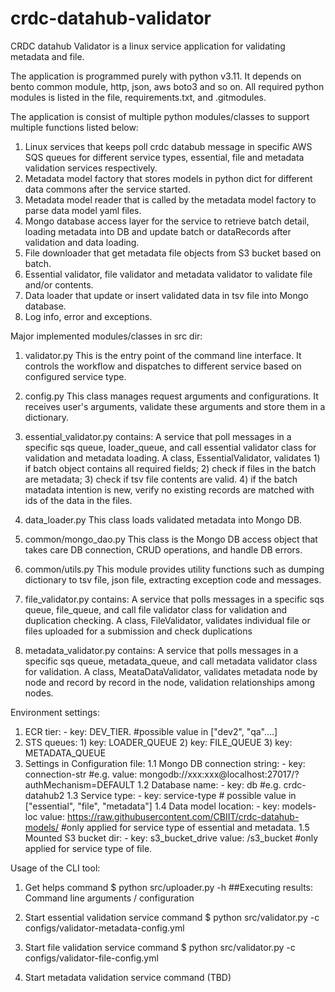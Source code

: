 # crdc-datahub-validator

CRDC datahub Validator is a linux service application for validating metadata and file.

The application is programmed purely with python v3.11.  It depends on bento common module, http, json, aws boto3 and so on. All required python modules is listed in the file, requirements.txt, and .gitmodules.

The application is consist of multiple python modules/classes to support multiple functions listed below:

1) Linux services that keeps poll crdc databub message in specific AWS SQS queues for different service types, essential, file and metadata validation services respectively.
2) Metadata model factory that stores models in python dict for different data commons after the service started.
3) Metadata model reader that is called by the metadata model factory to parse data model yaml files.
4) Mongo database access layer for the service to retrieve batch detail, loading metadata into DB and update batch or dataRecords after validation and data loading.
5) File downloader that get metadata file objects from S3 bucket based on batch.
6) Essential validator, file validator and metadata validator to validate file and/or contents.
7) Data loader that update or insert validated data in tsv file into Mongo database.
8) Log info, error and exceptions.

Major implemented modules/classes in src dir:

1) validator.py
    This is the entry point of the command line interface.  It controls the workflow and dispatches to different service based on configured service type.

2) config.py
    This class manages request arguments and configurations.  It receives user's arguments, validate these arguments and store them in a dictionary.

3) essential_validator.py contains:
    A service that poll messages in a specific sqs queue, loader_queue, and call essential validator class for validation and metadata loading.
    A class, EssentialValidator,  validates 1) if batch object contains all required fields; 2) check if files in the batch are metadata; 3) check if tsv file contents are valid. 4) if the batch matadata intention is new, verify no existing records are matched with ids of the data in the files.

4) data_loader.py
    This class loads validated metadata into Mongo DB.

5) common/mongo_dao.py
    This class is the Mongo DB access object that takes care DB connection, CRUD operations, and handle DB errors.

6) common/utils.py
    This module provides utility functions such as dumping dictionary to tsv file, json file, extracting exception code and messages.

7) file_validator.py contains:
    A service that polls messages in a specific sqs queue, file_queue, and call file validator class for validation and duplication checking.
    A class, FileValidator, validates individual file or files uploaded for a submission and check duplications

8) metadata_validator.py contains:
    A service that polls messages in a specific sqs queue, metadata_queue, and call metadata validator class for validation.
    A class, MeataDataValidator, validates metadata node by node and record by record in the node, validation relationships among nodes.

Environment settings:

1) ECR tier:  - key: DEV_TIER.  #possible value in ["dev2", "qa"....]
2) STS queues: 1) key: LOADER_QUEUE 2) key: FILE_QUEUE 3) key: METADATA_QUEUE
3) Settings in Configuration file:
   1.1 Mongo DB connection string: - key: connection-str #e.g. value: mongodb://xxx:xxx@localhost:27017/?authMechanism=DEFAULT
   1.2 Database name: - key: db  #e.g. crdc-datahub2
   1.3 Service type: - key: service-type  # possible value in ["essential", "file", "metadata"]
   1.4 Data model location: - key: models-loc  value: https://raw.githubusercontent.com/CBIIT/crdc-datahub-models/  #only applied for service type of essential    and metadata.
   1.5 Mounted S3 bucket dir: - key: s3_bucket_drive value: /s3_bucket #only applied for service type of file.

Usage of the CLI tool:

1) Get helps command
    $ python src/uploader.py -h
    ##Executing results:
    Command line arguments / configuration

2) Start essential validation service command
    $ python src/validator.py -c configs/validator-metadata-config.yml

3) Start file validation service command
    $ python src/validator.py -c configs/validator-file-config.yml

4) Start metadata validation service command (TBD)

